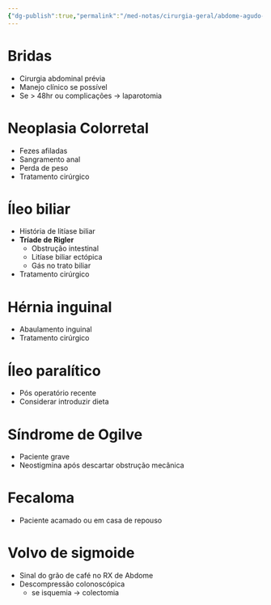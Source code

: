 ```yaml
---
{"dg-publish":true,"permalink":"/med-notas/cirurgia-geral/abdome-agudo-obstrutivo/abdome-agudo-obstrutivo/","tags":["review"]}
---
```


# Bridas
- Cirurgia abdominal prévia
- Manejo clínico se possível
- Se > 48hr ou complicações -> laparotomia
# Neoplasia Colorretal
- Fezes afiladas
- Sangramento anal
- Perda de peso
- Tratamento cirúrgico
# Íleo biliar
- História de litíase biliar
- **Tríade de Rigler**
	- Obstrução intestinal
	- Litíase biliar ectópica
	- Gás no trato biliar
- Tratamento cirúrgico

# Hérnia inguinal
- Abaulamento inguinal
- Tratamento cirúrgico
# Íleo paralítico
- Pós operatório recente
- Considerar introduzir dieta

# Síndrome de Ogilve
- Paciente grave
- Neostigmina após descartar obstrução mecânica

# Fecaloma
- Paciente acamado ou em casa de repouso
# Volvo de sigmoide
- Sinal do grão de café no RX de Abdome
- Descompressão colonoscópica
	- se isquemia -> colectomia

